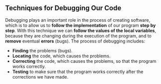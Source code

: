 ## Techniques for Debugging Our Code

Debugging plays an important role in the process of creating software, which is to allow us to **follow the implementation** of our program **step by step**. With this technique we can **follow the values of the local variables**, because they are changing during the execution of the program, and to **remove** eventual **errors** (bugs). The process of debugging includes:

* **Finding** the problems (bugs).
* **Locating** the code, which causes the problems.
* **Correcting** the code, which causes the problems, so that the program works correctly.
* **Testing** to make sure that the program works correctly after the corrections we have made.